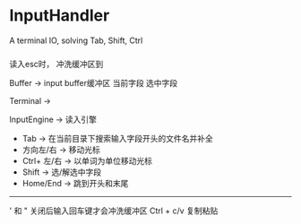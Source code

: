 # InputHandler
A terminal IO, solving Tab, Shift, Ctrl

### 
读入esc时， 冲洗缓冲区到



Buffer -> input buffer缓冲区
    当前字段
    选中字段

Terminal ->
 

 InputEngine -> 读入引擎

- Tab -> 在当前目录下搜索输入字段开头的文件名并补全
- 方向左/右 -> 移动光标
- Ctrl+ 左/右 -> 以单词为单位移动光标
- Shift -> 选/解选中字段
- Home/End -> 跳到开头和末尾

---------------------------------

' 和 " 关闭后输入回车键才会冲洗缓冲区
Ctrl + c/v 复制粘贴


